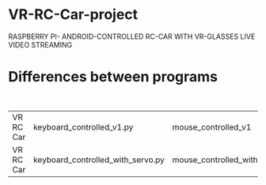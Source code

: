 # VR-RC-Car-project
RASPBERRY PI- ANDROID-CONTROLLED RC-CAR WITH VR-GLASSES LIVE VIDEO STREAMING


<h1> Differences between programs </h1>

<table width="600px">
  <tr>
    <td>VR RC Car</td>
    <td>keyboard_controlled_v1.py</td>
    <td>mouse_controlled_v1</td>
    <td>VRCarcontrol.py</td>
  </tr>
  <tr>    
    <td>VR RC Car</td>    
    <td>keyboard_controlled_with_servo.py</td>    
    <td>mouse_controlled_with_serv<small>.py</small></td>    
    <td>VRCarcontrol.py</td>  
  </tr>
</table
